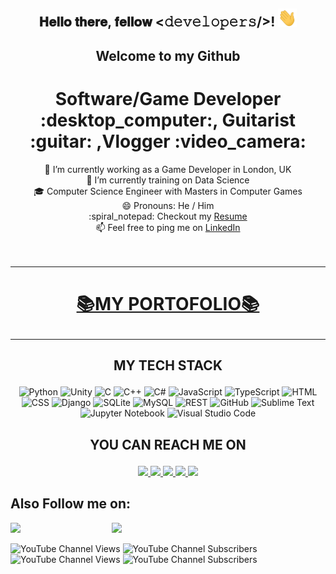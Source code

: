 <div align="center">
<h2> 𝐇𝐞𝐥𝐥𝐨 𝐭𝐡𝐞𝐫𝐞, 𝐟𝐞𝐥𝐥𝐨𝐰 <𝚍𝚎𝚟𝚎𝚕𝚘𝚙𝚎𝚛𝚜/>! <img src="https://github.com/ABSphreak/ABSphreak/blob/master/gifs/Hi.gif" width="30"></h2>
<h2> Welcome to my Github </h2>
<h1>Software/Game Developer :desktop_computer:, Guitarist :guitar: ,Vlogger :video_camera:</h1>
</div>

<div align = "center">
  🔭 I’m currently working as a Game Developer in London, UK <br>
  🌱 I’m currently training on Data Science <br>
  🎓 Computer Science Engineer with Masters in Computer Games <br>
  😄 Pronouns: He / Him <br>
  :spiral_notepad: Checkout my <a href="https://drive.google.com/file/d/10THH5UA8JAEkh_dNY1-By-UES0yZBvmC/view?usp=drive_link" target="_blank">Resume</a> <br>
   📫 Feel free to ping me on <a href="https://www.linkedin.com/in/nilankar-deb-490904120/" target="_blank">LinkedIn</a> 
</div>
<br><br>

<hr>
<h1><p align = "center"><a href = "https://nilankardeb.com/">📚MY PORTOFOLIO📚</a></p></h1>
<hr>

<h2><p align = "center">MY TECH STACK</p></h2>
<div align="center">
	<img width="50" src="https://user-images.githubusercontent.com/25181517/183423507-c056a6f9-1ba8-4312-a350-19bcbc5a8697.png" alt="Python" title="Python"/>
	<img width="50" src="https://user-images.githubusercontent.com/25181517/193427941-9437dbbe-376f-40dc-9573-0ef5c02a26a7.png" alt="Unity" title="Unity"/>
	<img width="50" src="https://user-images.githubusercontent.com/25181517/192106070-46255bcf-65e6-4c6b-a296-bf8d0d8fb2a7.png" alt="C" title="C"/>
	<img width="50" src="https://user-images.githubusercontent.com/25181517/192106073-90fffafe-3562-4ff9-a37e-c77a2da0ff58.png" alt="C++" title="C++"/>
	<img width="50" src="https://user-images.githubusercontent.com/25181517/121405384-444d7300-c95d-11eb-959f-913020d3bf90.png" alt="C#" title="C#"/>
	<img width="50" src="https://user-images.githubusercontent.com/25181517/117447155-6a868a00-af3d-11eb-9cfe-245df15c9f3f.png" alt="JavaScript" title="JavaScript"/>
	<img width="50" src="https://user-images.githubusercontent.com/25181517/183890598-19a0ac2d-e88a-4005-a8df-1ee36782fde1.png" alt="TypeScript" title="TypeScript"/>
	<img width="50" src="https://user-images.githubusercontent.com/25181517/192158954-f88b5814-d510-4564-b285-dff7d6400dad.png" alt="HTML" title="HTML"/>
	<img width="50" src="https://user-images.githubusercontent.com/25181517/183898674-75a4a1b1-f960-4ea9-abcb-637170a00a75.png" alt="CSS" title="CSS"/>
	<img width="50" src="https://github.com/marwin1991/profile-technology-icons/assets/62091613/9bf5650b-e534-4eae-8a26-8379d076f3b4" alt="Django" title="Django"/>
	<img width="50" src="https://github.com/marwin1991/profile-technology-icons/assets/136815194/82df4543-236b-4e45-9604-5434e3faab17" alt="SQLite" title="SQLite"/>
	<img width="50" src="https://user-images.githubusercontent.com/25181517/183896128-ec99105a-ec1a-4d85-b08b-1aa1620b2046.png" alt="MySQL" title="MySQL"/>
	<img width="50" src="https://user-images.githubusercontent.com/25181517/192107858-fe19f043-c502-4009-8c47-476fc89718ad.png" alt="REST" title="REST"/>
	<img width="50" src="https://user-images.githubusercontent.com/25181517/192108374-8da61ba1-99ec-41d7-80b8-fb2f7c0a4948.png" alt="GitHub" title="GitHub"/>
	<img width="50" src="https://user-images.githubusercontent.com/25181517/190887576-6653f877-8439-4521-82f3-403086ead892.png" alt="Sublime Text" title="Sublime Text"/>
	<img width="50" src="https://user-images.githubusercontent.com/25181517/183914128-3fc88b4a-4ac1-40e6-9443-9a30182379b7.png" alt="Jupyter Notebook" title="Jupyter Notebook"/>
	<img width="50" src="https://user-images.githubusercontent.com/25181517/192108891-d86b6220-e232-423a-bf5f-90903e6887c3.png" alt="Visual Studio Code" title="Visual Studio Code"/>
</div>

<h2><p align = "center">YOU CAN REACH ME ON</p></h2>
<div align="center">
  <a href = "https://discord.gg/Maddy#7683"> <img src="https://github.com/sciencepal/sciencepal/blob/master/assets/discord-round.svg" width="3.5%"/> </a>
  <a href = "https://www.linkedin.com/in/nilankar-deb-490904120/"> <img src="https://img.icons8.com/color/48/000000/linkedin.png" width="3.5%"/> </a>
  <a href = "https://www.facebook.com/nilankar.deb2/"> <img src="https://img.icons8.com/fluent/48/000000/facebook-new.png" width="3.5%"/> </a>
  <a href = "https://www.instagram.com/nil.maddy11/"> <img src="https://img.icons8.com/fluent/48/000000/instagram-new.png" width="3.5%"/> </a>
  <a href = "mailto:nilankar11@gmail.com"> <img src="https://img.icons8.com/fluent/48/000000/gmail.png" width="3.5%"/> </a>
</div>

<h2>Also Follow me on:</h2>

[<img src="https://img.shields.io/badge/VLOGING-%230077B5.svg?&style=for-the-badge&logo=youtube&logoColor=white&color=FF0000" />](https://www.youtube.com/channel/UC0b8dMrZqJMMC-4WGk-h0wg)
&nbsp; &nbsp; &nbsp; &nbsp; &nbsp; &nbsp; &nbsp; &nbsp; &nbsp; &nbsp; &nbsp; &nbsp; &nbsp; &nbsp;  &nbsp; &nbsp; &nbsp; &nbsp;
[<img src="https://img.shields.io/badge/GUITAR-%230077B5.svg?&style=for-the-badge&logo=youtube&logoColor=white&color=FF0000" />](https://www.youtube.com/channel/UC0WFK7AG3c3XJWN2OJs_E9g)

![YouTube Channel Views](https://img.shields.io/youtube/channel/views/UC0b8dMrZqJMMC-4WGk-h0wg)
![YouTube Channel Subscribers](https://img.shields.io/youtube/channel/subscribers/UC0b8dMrZqJMMC-4WGk-h0wg)
&nbsp; &nbsp; &nbsp; &nbsp; &nbsp; 
![YouTube Channel Views](https://img.shields.io/youtube/channel/views/UC0WFK7AG3c3XJWN2OJs_E9g)
![YouTube Channel Subscribers](https://img.shields.io/youtube/channel/subscribers/UC0WFK7AG3c3XJWN2OJs_E9g)
